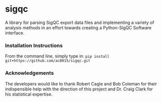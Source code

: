 # sigqc
A library for parsing SigQC export data files and implementing a variety of analysis methods in an effort towards creating a Python-SigQC Software interface.

### Installation Instructions
From the command line, simply type in: 
`pip install git+https://github.com/ac0015/sigqc.git`

### Acknowledgements
The developers would like to thank Robert Cagle and Bob Coleman for their indispensible help with the direction of this project and Dr. Craig Clark for his statistical expertise.
